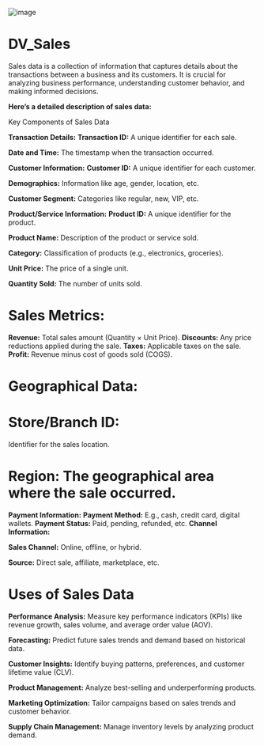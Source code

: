 
![image](https://github.com/user-attachments/assets/6ecf1180-31a6-4695-93a0-5d83366bc79b)



# DV_Sales

Sales data is a collection of information that captures details about the transactions between a business and its customers.
It is crucial for analyzing business performance, understanding customer behavior, and making informed decisions.

**Here’s a detailed description of sales data:**

Key Components of Sales Data

**Transaction Details:**
**Transaction ID:**
A unique identifier for each sale.

**Date and Time:**
The timestamp when the transaction occurred.

**Customer Information:**
**Customer ID:**
A unique identifier for each customer.

**Demographics:** 
Information like age, gender, location, etc.

**Customer Segment:**
Categories like regular, new, VIP, etc.

**Product/Service Information:**
**Product ID:**
A unique identifier for the product.

**Product Name:**
Description of the product or service sold.

**Category:**
Classification of products (e.g., electronics, groceries).

**Unit Price:**
The price of a single unit.

**Quantity Sold:**
The number of units sold.

# Sales Metrics:
**Revenue:** Total sales amount (Quantity × Unit Price).
**Discounts:** Any price reductions applied during the sale.
**Taxes:** Applicable taxes on the sale.
**Profit:** Revenue minus cost of goods sold (COGS).

# Geographical Data:
# Store/Branch ID:
Identifier for the sales location.

# Region: The geographical area where the sale occurred.

**Payment Information:**
**Payment Method:** E.g., cash, credit card, digital wallets.
**Payment Status:** Paid, pending, refunded, etc.
**Channel Information:**

**Sales Channel:** Online, offline, or hybrid.

**Source:** Direct sale, affiliate, marketplace, etc.

# Uses of Sales Data

**Performance Analysis:**
Measure key performance indicators (KPIs) like revenue growth, sales volume, and average order value (AOV).

**Forecasting:**
Predict future sales trends and demand based on historical data.

**Customer Insights:**
Identify buying patterns, preferences, and customer lifetime value (CLV).

**Product Management:**
Analyze best-selling and underperforming products.

**Marketing Optimization:**
Tailor campaigns based on sales trends and customer behavior.

**Supply Chain Management:**
Manage inventory levels by analyzing product demand.
